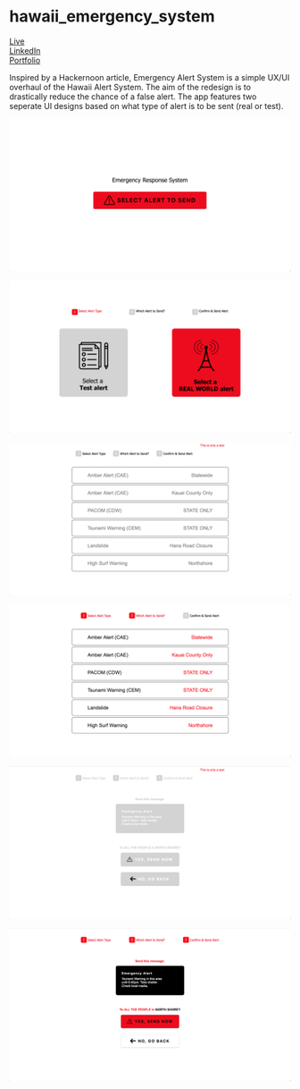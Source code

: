 # hawaii_emergency_system

<a href="https://hawaii-emergency-ui.herokuapp.com/html/index.html">Live<a> <br>
<a href="https://www.linkedin.com/in/ktruong01/">LinkedIn</a> <br>
<a href="https://ktruong88.github.io/">Portfolio</a>
  
<p>Inspired by a Hackernoon article, Emergency Alert System is a simple UX/UI overhaul of the Hawaii Alert System. The aim of the redesign is to drastically reduce the chance of a false alert. The app features two seperate UI designs based on what type of alert is to be sent (real or test).</p>

![alert-system-screenshots](https://github.com/KTruong88/hawaii_emergency_system/blob/master/images/ss1.png)

![alert-system-screenshots](https://github.com/KTruong88/hawaii_emergency_system/blob/master/images/ss2.png)

![alert-system-screenshots](https://github.com/KTruong88/hawaii_emergency_system/blob/master/images/ss3.png)

![alert-system-screenshots](https://github.com/KTruong88/hawaii_emergency_system/blob/master/images/ss00.png)

![alert-system-screenshots](https://github.com/KTruong88/hawaii_emergency_system/blob/master/images/ss5.png)

![alert-system-screenshots](https://github.com/KTruong88/hawaii_emergency_system/blob/master/images/ss6.png)
